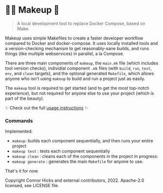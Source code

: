 # 💅🏽 Makeup 💄

> A local development tool to replace Docker Compose, based on Make.

Makeup uses simple Makefiles to create a faster developer workflow compared to Docker and docker-compose. It uses locally installed tools and a version-checking mechanism to get reasonably-sane builds, and runs things (like multiple webservices) in parallel, a la Compose.

There are three main components of `makeup`, the `main.mk` file (which includes tool version checks), individial component `.mk` files (with `build`, `run`, `test`, `env`, and `clean` targets), and the optional generated `Makefile`, which allows anyone who isn't using `makeup` to build and run a project just as easily. 

The `makeup` tool is required to get started (and to get the most top-notch experience), but not required for anyone else to use your project (which is part of the beauty).

✨ Check out the full [usage instructions](./USAGE.md) ✨

### Commands

Implemented:
- `makeup`: builds each component sequentially, and then runs your entire project
- `makeup test` : tests each component sequentially
- `makeup clean` : cleans each of the components in the project
In progress:
- `makeup generate` : generates the main `Makefile` for anyone to use.

That's it for now.

Copyright Connor Hicks and external contributors, 2022. Apache-2.0 licensed, see LICENSE file.